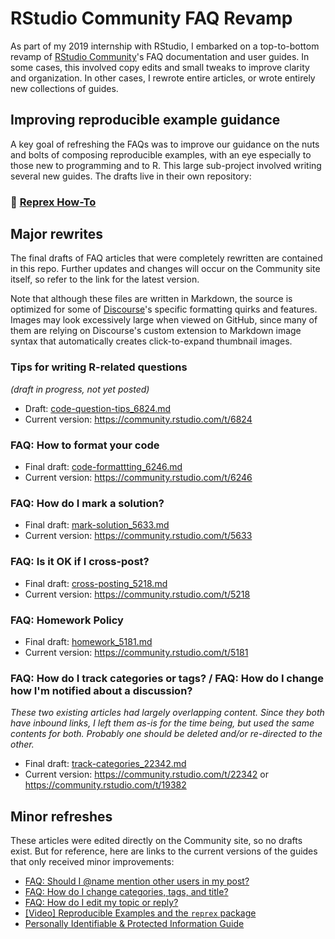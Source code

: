 # RStudio Community FAQ Revamp

As part of my 2019 internship with RStudio, I embarked on a top-to-bottom revamp of [RStudio Community](https://community.rstudio.com)'s FAQ documentation and user guides. In some cases, this involved copy edits and small tweaks to improve clarity and organization. In other cases, I rewrote entire articles, or wrote entirely new collections of guides.

## Improving reproducible example guidance

A key goal of refreshing the FAQs was to improve our guidance on the nuts and bolts of composing reproducible examples, with an eye especially to those new to programming and to R. This large sub-project involved writing several new guides. The drafts live in their own repository:

### :link: **[Reprex How-To](https://github.com/jcblum/reprex-howto)**

## Major rewrites

The final drafts of FAQ articles that were completely rewritten are contained in this repo. Further updates and changes will occur on the Community site itself, so refer to the link for the latest version.

Note that although these files are written in Markdown, the source is optimized for some of [Discourse](https://discourse.org)'s specific formatting quirks and features. Images may look excessively large when viewed on GitHub, since many of them are relying on Discourse's custom extension to Markdown image syntax that automatically creates click-to-expand thumbnail images.

### Tips for writing R-related questions
_(draft in progress, not yet posted)_

- Draft: [code-question-tips_6824.md](code-question-tips_6824.md)
- Current version: https://community.rstudio.com/t/6824

### FAQ: How to format your code

- Final draft: [code-formattting_6246.md](code-formatting_6246.md)
- Current version: https://community.rstudio.com/t/6246

### FAQ: How do I mark a solution?

- Final draft: [mark-solution_5633.md](mark-solution_5633.md)
- Current version: https://community.rstudio.com/t/5633

### FAQ: Is it OK if I cross-post?

- Final draft: [cross-posting_5218.md](cross-posting_5218.md)
- Current version: https://community.rstudio.com/t/5218

### FAQ: Homework Policy

- Final draft: [homework_5181.md](homework_5181.md)
- Current version: https://community.rstudio.com/t/5181

### FAQ: How do I track categories or tags? / FAQ: How do I change how I'm notified about a discussion?

_These two existing articles had largely overlapping content. Since they both have inbound links, I left them as-is for the time being, but used the same contents for both. Probably one should be deleted and/or re-directed to the other._

- Final draft: [track-categories_22342.md](track-categories_22342.md)
- Current version: https://community.rstudio.com/t/22342 or https://community.rstudio.com/t/19382

## Minor refreshes

These articles were edited directly on the Community site, so no drafts exist. But for reference, here are links to the current versions of the guides that only received minor improvements:

- [FAQ: Should I @name mention other users in my post?](https://community.rstudio.com/t/5921) 
- [FAQ: How do I change categories, tags, and title?](https://community.rstudio.com/t/5634)
- [FAQ: How do I edit my topic or reply?](https://community.rstudio.com/t/6681)
- [[Video] Reproducible Examples and the `reprex` package](https://community.rstudio.com/t/14732)
- [Personally Identifiable & Protected Information Guide](https://community.rstudio.com/t/9993)